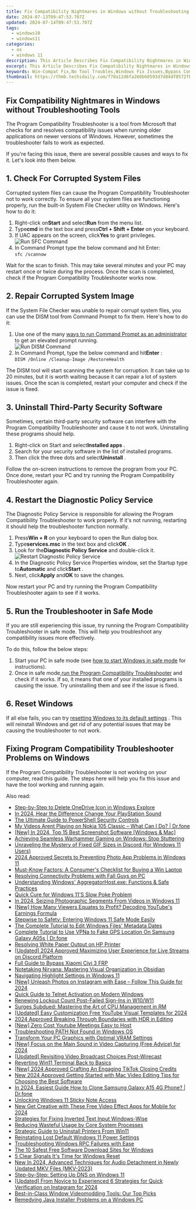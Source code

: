 ```yaml
---
title: Fix Compatibility Nightmares in Windows without Troubleshooting Tools.
date: 2024-07-13T09:47:53.707Z
updated: 2024-07-14T09:47:53.707Z
tags:
  - windows10
  - windows11
categories:
  - os
  - windows 11
description: This Article Describes Fix Compatibility Nightmares in Windows without Troubleshooting Tools.
excerpt: This Article Describes Fix Compatibility Nightmares in Windows without Troubleshooting Tools.
keywords: Win-Compat Fix,No Tool Troubles,Windows Fix Issues,Bypass CompTools,Nightmare FreeWin,Easy WinFix,AvoidCompTooling
thumbnail: https://thmb.techidaily.com/f78a12d6fa260b60593d7d84df0572fbc03e543ca8c86ab396fe09af56299ebf.jpg
---
```


## Fix Compatibility Nightmares in Windows without Troubleshooting Tools

 The Program Compatibility Troubleshooter is a tool from Microsoft that checks for and resolves compatibility issues when running older applications on newer versions of Windows. However, sometimes the troubleshooter fails to work as expected.

 If you're facing this issue, there are several possible causes and ways to fix it. Let's look into them below.

## 1\. Check For Corrupted System Files

 Corrupted system files can cause the Program Compatibility Troubleshooter not to work correctly. To ensure all your system files are functioning properly, run the built-in System File Checker utility on Windows. Here's how to do it:

1. Right-click on**Start** and select**Run** from the menu list.
2. Type**cmd** in the text box and press**Ctrl + Shift + Enter** on your keyboard.
3. If UAC appears on the screen, click**Yes** to grant privileges.  
![Run SFC Command](https://static1.makeuseofimages.com/wordpress/wp-content/uploads/2023/01/run-sfc-command.jpg)
4. In Command Prompt type the below command and hit Enter:  
`sfc /scannow`

 Wait for the scan to finish. This may take several minutes and your PC may restart once or twice during the process. Once the scan is completed, check if the Program Compatibility Troubleshooter works now.

## 2\. Repair Corrupted System Image

 If the System File Checker was unable to repair corrupt system files, you can use the DISM tool from Command Prompt to fix them. Here's how to do it:

1. Use one of the many [ways to run Command Prompt as an administrator](https://www.makeuseof.com/windows-run-command-prompt-admin/) to get an elevated prompt running.  
![Run DISM Command](https://static1.makeuseofimages.com/wordpress/wp-content/uploads/2023/01/run-dism-command.jpg)
2. In Command Prompt, type the below command and hit**Enter** :  
`DISM /Online /Cleanup-Image /RestoreHealth`

 The DISM tool will start scanning the system for corruption. It can take up to 20 minutes, but it is worth waiting because it can repair a lot of system issues. Once the scan is completed, restart your computer and check if the issue is fixed.

## 3\. Uninstall Third-Party Security Software

 Sometimes, certain third-party security software can interfere with the Program Compatibility Troubleshooter and cause it to not work. Uninstalling these programs should help.

1. Right-click on Start and select**Installed apps** .
2. Search for your security software in the list of installed programs.
3. Then click the three dots and select**Uninstall** .

 Follow the on-screen instructions to remove the program from your PC. Once done, restart your PC and try running the Program Compatibility Troubleshooter again.

## 4\. Restart the Diagnostic Policy Service

 The Diagnostic Policy Service is responsible for allowing the Program Compatibility Troubleshooter to work properly. If it's not running, restarting it should help the troubleshooter function normally.

1. Press**Win + R** on your keyboard to open the Run dialog box.
2. Type**services.msc** in the text box and click**OK** .
3. Look for the**Diagnostic Policy Service** and double-click it.  
![Restart Diagnostic Policy Service](https://static1.makeuseofimages.com/wordpress/wp-content/uploads/2023/02/restart-diagnostic-policy-service.jpg)
4. In the Diagnostic Policy Service Properties window, set the Startup type to**Automatic** and click**Start** .
5. Next, click**Apply** and**OK** to save the changes.

 Now restart your PC and try running the Program Compatibility Troubleshooter again to see if it works.

## 5\. Run the Troubleshooter in Safe Mode

 If you are still experiencing this issue, try running the Program Compatibility Troubleshooter in safe mode. This will help you troubleshoot any compatibility issues more effectively.

To do this, follow the below steps:

1. Start your PC in safe mode (see [how to start Windows in safe mode](https://www.makeuseof.com/windows-11-boot-safe-mode/) for instructions).
2. Once in safe mode,[run the Program Compatibility Troubleshooter](https://www.makeuseof.com/run-program-compatibility-troubleshooter-windows/) and check if it works. If so, it means that one of your installed programs is causing the issue. Try uninstalling them and see if the issue is fixed.

## 6\. Reset Windows

 If all else fails, you can try [resetting Windows to its default settings](https://www.makeuseof.com/tag/4-ways-factory-reset-windows-computer/) . This will reinstall Windows and get rid of any potential issues that may be causing the troubleshooter to not work.

## Fixing Program Compatibility Troubleshooter Problems on Windows

 If the Program Compatibility Troubleshooter is not working on your computer, read this guide. The steps here will help you fix this issue and have the tool working and running again.


<ins class="adsbygoogle"
     style="display:block"
     data-ad-format="autorelaxed"
     data-ad-client="ca-pub-7571918770474297"
     data-ad-slot="1223367746"></ins>



<ins class="adsbygoogle"
     style="display:block"
     data-ad-client="ca-pub-7571918770474297"
     data-ad-slot="8358498916"
     data-ad-format="auto"
     data-full-width-responsive="true"></ins>



<span class="atpl-alsoreadstyle">Also read:</span>
<div><ul>
<li><a href="https://win11.techidaily.com/step-by-step-to-delete-onedrive-icon-in-windows-explore/"><u>Step-by-Step to Delete OneDrive Icon in Windows Explore</u></a></li>
<li><a href="https://some-techniques.techidaily.com/in-2024-hear-the-difference-change-your-playstation-sound/"><u>In 2024, Hear the Difference  Change Your PlayStation Sound</u></a></li>
<li><a href="https://win11.techidaily.com/the-ultimate-guide-to-powershell-security-controls/"><u>The Ultimate Guide to PowerShell Security Controls</u></a></li>
<li><a href="https://howto.techidaily.com/my-videos-arent-playing-on-nokia-105-classic-what-can-i-do-drfone-by-drfone-fix-android-problems-fix-android-problems/"><u>My Videos Arent Playing on Nokia 105 Classic – What Can I Do? | Dr.fone</u></a></li>
<li><a href="https://screen-capture.techidaily.com/new-in-2024-top-15-best-screenshot-software-windows-and-mac/"><u>[New] In 2024, Top 15 Best Screenshot Software [Windows & Mac]</u></a></li>
<li><a href="https://win11.techidaily.com/achieving-seamless-warhammer-gaming-on-windows-stop-stuttering/"><u>Achieving Seamless Warhammer Gaming on Windows: Stop Stuttering</u></a></li>
<li><a href="https://win11.techidaily.com/unraveling-the-mystery-of-fixed-gif-sizes-in-discord-for-windows-11-users/"><u>Unraveling the Mystery of Fixed GIF Sizes in Discord (for Windows 11 Users)</u></a></li>
<li><a href="https://extra-approaches.techidaily.com/2024-approved-secrets-to-preventing-photo-app-problems-in-windows-11/"><u>2024 Approved  Secrets to Preventing Photo App Problems in Windows 11</u></a></li>
<li><a href="https://win11.techidaily.com/must-know-factors-a-consumers-checklist-for-buying-a-win-laptop/"><u>Must-Know Factors: A Consumer's Checklist for Buying a Win Laptop</u></a></li>
<li><a href="https://win11.techidaily.com/resolving-connectivity-problems-with-fall-guys-on-pc/"><u>Resolving Connectivity Problems with Fall Guys on PC</u></a></li>
<li><a href="https://win11.techidaily.com/understanding-windows-aggregatorhostexe-functions-and-safe-practices/"><u>Understanding Windows' AggregatorHost.exe: Functions & Safe Practices</u></a></li>
<li><a href="https://win11.techidaily.com/quick-cure-for-windows-11s-slow-poke-problem/"><u>Quick Cure for Windows 11'S Slow Poke Problem</u></a></li>
<li><a href="https://extra-skills.techidaily.com/in-2024-seizing-photographic-segments-from-videos-in-windows-11/"><u>In 2024, Seizing Photographic Segments From Videos in Windows 11</u></a></li>
<li><a href="https://youtube-stream.techidaily.com/new-how-many-viewers-equates-to-profit-decoding-youtubes-earnings-formula/"><u>[New] How Many Viewers Equates to Profit? Decoding YouTube's Earnings Formula</u></a></li>
<li><a href="https://win11.techidaily.com/stepwise-to-safety-entering-windows-11-safe-mode-easily/"><u>Stepwise to Safety: Entering Windows 11 Safe Mode Easily</u></a></li>
<li><a href="https://win11.techidaily.com/the-complete-tutorial-to-edit-windows-files-metadata-dates/"><u>The Complete Tutorial to Edit Windows Files' Metadata Dates</u></a></li>
<li><a href="https://fake-location.techidaily.com/complete-tutorial-to-use-vpna-to-fake-gps-location-on-samsung-galaxy-a05s-drfone-by-drfone-virtual-android/"><u>Complete Tutorial to Use VPNa to Fake GPS Location On Samsung Galaxy A05s | Dr.fone</u></a></li>
<li><a href="https://printer-issues.techidaily.com/resolving-white-paper-output-on-hp-printer/"><u>Resolving White Paper Output on HP Printer</u></a></li>
<li><a href="https://discord-videos.techidaily.com/updated-2024-approved-maximizing-user-experience-for-live-streams-on-discord-platform/"><u>[Updated] 2024 Approved  Maximizing User Experience for Live Streams on Discord Platform</u></a></li>
<li><a href="https://bypass-frp.techidaily.com/full-guide-to-bypass-xiaomi-civi-3-frp-by-drfone-android/"><u>Full Guide to Bypass Xiaomi Civi 3 FRP</u></a></li>
<li><a href="https://win11.techidaily.com/notetaking-nirvana-mastering-visual-organization-in-obsidian/"><u>Notetaking Nirvana: Mastering Visual Organization in Obsidian</u></a></li>
<li><a href="https://win11.techidaily.com/navigating-highlight-settings-in-windows-11/"><u>Navigating Highlight Settings in Windows 11</u></a></li>
<li><a href="https://snapchat-videos.techidaily.com/new-unleash-photos-on-instagram-with-ease-follow-this-guide-for-2024/"><u>[New] Unleash Photos on Instagram with Ease – Follow This Guide for 2024</u></a></li>
<li><a href="https://win11.techidaily.com/quick-guide-to-telnet-activation-on-modern-windows/"><u>Quick Guide to Telnet Activation on Modern Windows</u></a></li>
<li><a href="https://win11.techidaily.com/renewing-lockout-count-post-failed-sign-ins-in-w10w11/"><u>Renewing Lockout Count Post-Failed Sign-Ins in W10/W11</u></a></li>
<li><a href="https://win11.techidaily.com/surges-subdued-mastering-the-art-of-cpu-management-in-rm/"><u>Surges Subdued: Mastering the Art of CPU Management in RM</u></a></li>
<li><a href="https://facebook-record-videos.techidaily.com/updated-easy-customization-free-youtube-visual-templates-for-2024/"><u>[Updated] Easy Customization  Free YouTube Visual Templates for 2024</u></a></li>
<li><a href="https://extra-resources.techidaily.com/2024-approved-breaking-through-boundaries-with-hdr-in-editing/"><u>2024 Approved  Breaking Through Boundaries with HDR in Editing</u></a></li>
<li><a href="https://youtube-docs.techidaily.com/ero-cost-youtube-meetings-easy-to-host/"><u>[New] Zero Cost Youtube Meetings  Easy to Host</u></a></li>
<li><a href="https://win11.techidaily.com/troubleshooting-path-not-found-in-windows-os/"><u>Troubleshooting PATH Not Found in Windows OS</u></a></li>
<li><a href="https://win11.techidaily.com/transform-your-pc-graphics-with-optimal-vram-settings/"><u>Transform Your PC Graphics with Optimal VRAM Settings</u></a></li>
<li><a href="https://digital-screen-recording.techidaily.com/new-focus-on-the-main-sound-in-video-capturing-free-advice-for-2024/"><u>[New] Focus on the Main Sound in Video Capturing (Free Advice) for 2024</u></a></li>
<li><a href="https://article-posts.techidaily.com/updated-revisiting-video-broadcast-choices-post-wirecast/"><u>[Updated] Revisiting Video Broadcast Choices Post-Wirecast</u></a></li>
<li><a href="https://win11.techidaily.com/reverting-win11-terminal-back-to-basics/"><u>Reverting Win11 Terminal Back to Basics</u></a></li>
<li><a href="https://tiktok-clips.techidaily.com/new-2024-approved-crafting-an-engaging-tiktok-closing-credits/"><u>[New] 2024 Approved  Crafting An Engaging TikTok Closing Credits</u></a></li>
<li><a href="https://ai-video-apps.techidaily.com/new-2024-approved-getting-started-with-mac-video-editing-tips-for-choosing-the-best-software/"><u>New 2024 Approved Getting Started with Mac Video Editing Tips for Choosing the Best Software</u></a></li>
<li><a href="https://android-transfer.techidaily.com/in-2024-easiest-guide-how-to-clone-samsung-galaxy-a15-4g-phone-drfone-by-drfone-transfer-from-android-transfer-from-android/"><u>In 2024, Easiest Guide How to Clone Samsung Galaxy A15 4G Phone? | Dr.fone</u></a></li>
<li><a href="https://win11.techidaily.com/unlocking-windows-11-sticky-note-access/"><u>Unlocking Windows 11 Sticky Note Access</u></a></li>
<li><a href="https://ai-driven-video-production.techidaily.com/new-get-creative-with-these-free-video-effect-apps-for-mobile-for-2024/"><u>New Get Creative with These Free Video Effect Apps for Mobile for 2024</u></a></li>
<li><a href="https://win11.techidaily.com/strategies-for-fixing-inverted-text-input-windows-wise/"><u>Strategies for Fixing Inverted Text Input Windows-Wise</u></a></li>
<li><a href="https://win11.techidaily.com/reducing-wasteful-usage-by-core-system-processes/"><u>Reducing Wasteful Usage by Core System Processes</u></a></li>
<li><a href="https://win11.techidaily.com/strategic-guide-to-uninstall-printers-from-win11/"><u>Strategic Guide to Uninstall Printers From Win11</u></a></li>
<li><a href="https://win11.techidaily.com/reinstating-lost-default-windows-11-power-settings/"><u>Reinstating Lost Default Windows 11 Power Settings</u></a></li>
<li><a href="https://win11.techidaily.com/troubleshooting-windows-rpc-failures-with-ease/"><u>Troubleshooting Windows RPC Failures with Ease</u></a></li>
<li><a href="https://win11.techidaily.com/the-10-safest-free-software-download-sites-for-windows/"><u>The 10 Safest Free Software Download Sites for Windows</u></a></li>
<li><a href="https://win11.techidaily.com/5-clear-signals-its-time-for-windows-reset/"><u>5 Clear Signals It's Time for Windows Reset</u></a></li>
<li><a href="https://audio-editing.techidaily.com/new-in-2024-advanced-techniques-for-audio-detachment-in-newly-updated-mkv-files-mkv-2023/"><u>New In 2024, Advanced Techniques for Audio Detachment in Newly Updated MKV Files (MKV-2023)</u></a></li>
<li><a href="https://win11.techidaily.com/step-by-step-setting-up-dns-on-windows-11/"><u>Step-by-Step: Setting Up DNS on Windows 11</u></a></li>
<li><a href="https://instagram-videos.techidaily.com/updated-from-novice-to-experienced-6-strategies-for-quick-verification-on-instagram-for-2024/"><u>[Updated] From Novice to Experienced  6 Strategies for Quick Verification on Instagram for 2024</u></a></li>
<li><a href="https://windows11.techidaily.com/best-in-class-window-videomodding-tools-our-top-picks/"><u>Best-in-Class Window Videomodding Tools: Our Top Picks</u></a></li>
<li><a href="https://win11.techidaily.com/remedying-java-installer-problems-on-a-windows-pc/"><u>Remedying Java Installer Problems on a Windows PC</u></a></li>
</ul></div>
